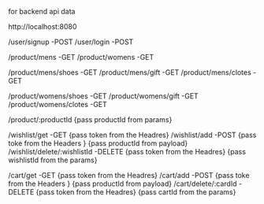 for backend api data

http://localhost:8080

/user/signup    -POST 
/user/login    -POST


/product/mens    -GET
/product/womens    -GET

/product/mens/shoes    -GET
/product/mens/gift    -GET
/product/mens/clotes    -GET

/product/womens/shoes    -GET
/product/womens/gift    -GET
/product/womens/clotes    -GET

/product/:productId {pass productId from params}


/wishlist/get      -GET {pass token from the Headres}
/wishlist/add      -POST {pass toke from the Headers } {pass productId from payload}
/wishlist/delete/:wishlistId      -DELETE  {pass token from the Headres} {pass wishlistId from the params}



/cart/get      -GET {pass token from the Headres}
/cart/add      -POST  {pass toke from the Headers } {pass productId from payload}
/cart/delete/:cardId      -DELETE  {pass token from the Headres} {pass cartId from the params}